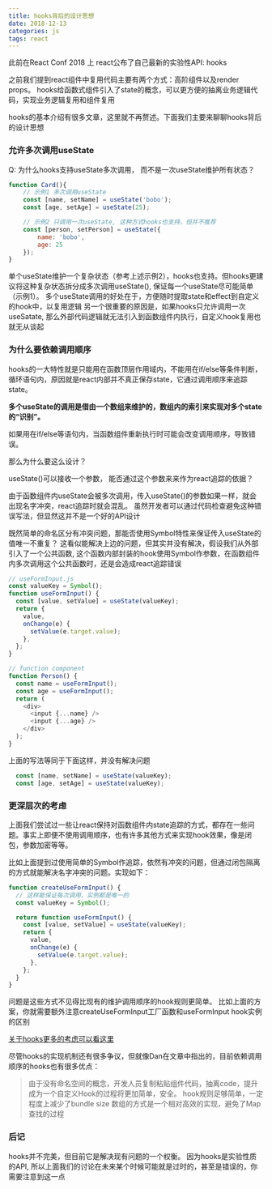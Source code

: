 ```yaml
---
title: hooks背后的设计思想
date: 2018-12-13
categories: js
tags: react
---
```


此前在React Conf 2018 上 react公布了自己最新的实验性API: hooks

之前我们提到react组件中复用代码主要有两个方式：高阶组件以及render props。
hooks给函数式组件引入了state的概念，可以更方便的抽离业务逻辑代码，实现业务逻辑复用和组件复用

hooks的基本介绍有很多文章，这里就不再赘述。下面我们主要来聊聊hooks背后的设计思想

### 允许多次调用useState

Q: 为什么hooks支持useState多次调用， 而不是一次useState维护所有状态？

```javascript
function Card(){
    // 示例1 多次调用useState
    const [name, setName] = useState('bobo');
    const [age, setAge] = useState(25);

    // 示例2 只调用一次useState, 这种方式hooks也支持，但并不推荐
    const [person, setPerson] = useState({
        name: 'bobo',
        age: 25
    });
}
```

单个useState维护一个复杂状态（参考上述示例2），hooks也支持。但hooks更建议将这种复杂状态拆分成多次调用useState(), 保证每一个useState尽可能简单（示例1）。
多个useState调用的好处在于，方便随时提取state和effect到自定义的hook中，以复用逻辑
另一个很重要的原因是，如果hooks只允许调用一次useSatate, 那么外部代码逻辑就无法引入到函数组件内执行，自定义hook复用也就无从谈起

### 为什么要依赖调用顺序 

hooks的一大特性就是只能用在函数顶层作用域内，不能用在if/else等条件判断，循环语句内，原因就是react内部并不真正保存state，它通过调用顺序来追踪state。

**多个useState的调用是借由一个数组来维护的，数组内的索引来实现对多个state的“识别”。**

如果用在if/else等语句内，当函数组件重新执行时可能会改变调用顺序，导致错误。

那么为什么要这么设计？

useState()可以接收一个参数， 能否通过这个参数来来作为react追踪的依据？

由于函数组件内useState会被多次调用，传入useState()的参数如果一样，就会出现名字冲突，react追踪时就会混乱。
虽然开发者可以通过代码检查避免这种错误写法，但显然这并不是一个好的API设计

既然简单的命名区分有冲突问题，那能否使用Symbol特性来保证传入useState的值唯一不重复？
这看似能解决上边的问题，但其实并没有解决，假设我们从外部引入了一个公共函数, 这个函数内部封装的hook使用Symbol作参数，在函数组件内多次调用这个公共函数时，还是会造成react追踪错误
```javascript
// useFormInput.js
const valueKey = Symbol();
function useFormInput() {
  const [value, setValue] = useState(valueKey);
  return {
    value,
    onChange(e) {
      setValue(e.target.value);
    },
  };
}

// function component
function Person() {
  const name = useFormInput();
  const age = useFormInput();
  return (
    <div>
      <input {...name} />
      <input {...age} />
    </div>    
  );
}
```
上面的写法等同于下面这样，并没有解决问题
```javascript
  const [name, setName] = useState(valueKey);
  const [age, setAge] = useState(valueKey);
```

### 更深层次的考虑
上面我们尝试过一些让react保持对函数组件内state追踪的方式，都存在一些问题。事实上即便不使用调用顺序，也有许多其他方式来实现hook效果，像是闭包，参数加密等等。

比如上面提到过使用简单的Symbol作追踪，依然有冲突的问题，但通过闭包隔离的方式就能解决名字冲突的问题。实现如下：
```javascript
function createUseFormInput() {
  // 这样能保证每次调用，实例都是唯一的
  const valueKey = Symbol();  

  return function useFormInput() {
    const [value, setValue] = useState(valueKey);
    return {
      value,
      onChange(e) {
        setValue(e.target.value);
      },
    };
  }
}
```
问题是这些方式不见得比现有的维护调用顺序的hook规则更简单。
比如上面的方案，你就需要额外注意createUseFormInput工厂函数和useFormInput hook实例的区别

[关于hooks更多的考虑可以看这里](https://overreacted.io/why-do-hooks-rely-on-call-order/)

尽管hooks的实现机制还有很多争议，但就像Dan在文章中指出的，目前依赖调用顺序的hooks也有很多优点：

>由于没有命名空间的概念，开发人员复制粘贴组件代码，抽离code，提升成为一个自定义Hook的过程将更加简单，安全。
>hook规则足够简单，一定程度上减少了bundle size
>数组的方式是一个相对高效的实现，避免了Map查找的过程


### 后记

hooks并不完美，但目前它是解决现有问题的一个权衡。
因为hooks是实验性质的API, 所以上面我们的讨论在未来某个时候可能就是过时的，甚至是错误的，你需要注意到这一点